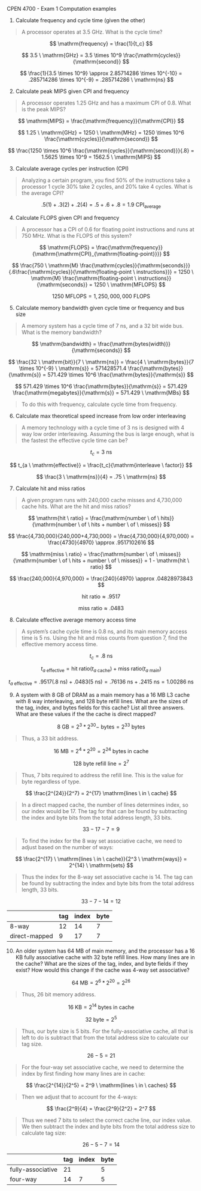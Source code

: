 CPEN 4700 - Exam 1 Computation examples
1. Calculate frequency and cycle time (given the other)
   
> A processor operates at 3.5 GHz. What is the cycle time?

$$
\mathrm{frequency} = \frac{1}{t_c}
$$

$$
3.5 \ \mathrm{GHz} = 3.5 \times 10^9 \frac{\mathrm{cycles}}{\mathrm{second}}
$$

$$
\frac{1}{3.5 \times 10^9} \approx 2.85714286 \times 10^{-10} = .285714286 \times 10^{-9} = .285714286 \ \mathrm{ns}
$$

2. Calculate peak MIPS given CPI and frequency

> A processor operates 1.25 GHz and has a maximum CPI of 0.8. What is the peak MIPS?

$$
\mathrm{MIPS} = \frac{\mathrm{frequency}}{\mathrm{CPI}}
$$

$$
1.25 \ \mathrm{GHz} = 1250 \ \mathrm{MHz} = 1250 \times 10^6 \frac{\mathrm{cycles}}{\mathrm{second}}
$$

$$
\frac{1250 \times 10^6 \frac{\mathrm{cycles}}{\mathrm{second}}}{.8} = 1.5625 \times 10^9 = 1562.5 \ \mathrm{MIPS} 
$$

3. Calculate average cycles per instruction (CPI)
   
> Analyzing a certain program, you find 50% of the instructions take a processor 1 cycle 30% take 2 cycles, and 20% take 4 cycles. What is the average CPI?

$$
.5(1) + .3(2) + .2(4) = .5 + .6 + .8 = 1.9 \ \mathrm{CPI_{average}}
$$

4. Calculate FLOPS given CPI and frequency
   
> A processor has a CPI of 0.6 for floating point instructions and runs at 750 MHz. What is the FLOPS of  this system?

$$
\mathrm{FLOPS} = \frac{\mathrm{frequency}}{\mathrm{\mathrm{CPI}_{\mathrm{floating-point}}}}
$$

$$
\frac{750 \ \mathrm{M} \frac{\mathrm{cycles}}{\mathrm{seconds}}}{.6\frac{\mathrm{cycles}}{\mathrm{floating-point \ instructions}}} = 1250 \ \mathrm{M} \frac{\mathrm{floating-point \ instructions}}{\mathrm{seconds}} = 1250 \ \mathrm{MFLOPS}
$$

$$
1250 \ \mathrm{MFLOPS} = 1,250,000,000 \ \mathrm{FLOPS}
$$

5. Calculate memory bandwidth given cycle time or frequency and bus size
   
> A memory system has a cycle time of 7 ns, and a 32 bit wide bus. What is the memory bandwidth?

$$
\mathrm{bandwidth} = \frac{\mathrm{bytes(width)}}{\mathrm{seconds}}
$$

$$
\frac{32 \ \mathrm{bit}}{7 \ \mathrm{ns}} = \frac{4 \ \mathrm{bytes}}{7 \times 10^{-9} \ \mathrm{s}} = 571428571.4 \frac{\mathrm{bytes}}{\mathrm{s}} = 571.429 \times 10^6 \frac{\mathrm{bytes}}{\mathrm{s}}
$$

$$
571.429 \times 10^6 \frac{\mathrm{bytes}}{\mathrm{s}} = 571.429 \frac{\mathrm{megabytes}}{\mathrm{s}} = 571.429 \ \mathrm{MBs}
$$

> To do this with frequency, calculate cycle time from frequency.

6. Calculate max theoretical speed increase from low order interleaving
   
> A memory technology with a cycle time of 3 ns is designed with 4 way low order interleaving. Assuming the bus is large enough, what is the fastest the effective cycle time can be?

$$
t_c = 3 \ \mathrm{ns}
$$

$$
t_{a \ \mathrm{effective}} = \frac{t_c}{\mathrm{interleave \ factor}}
$$

$$
\frac{3 \ \mathrm{ns}}{4} = .75 \ \mathrm{ns}
$$

7. Calculate hit and miss ratios
   
> A given program runs with 240,000 cache misses and 4,730,000 cache hits. What are the hit and miss ratios?

$$
\mathrm{hit \ ratio} = \frac{\mathrm{number \ of \ hits}}{\mathrm{number \ of \ hits + number \ of \ misses}}
$$

$$
\frac{4,730,000}{240,000+4,730,000} = \frac{4,730,000}{4,970,000} = \frac{4730}{4970} \approx .9517102616
$$

$$
\mathrm{miss \ ratio} = \frac{\mathrm{number \ of \ misses}}{\mathrm{number \ of \ hits + number \ of \ misses}} = 1 - \mathrm{hit \ ratio}
$$

$$
\frac{240,000}{4,970,000} = \frac{240}{4970} \approx .04828973843
$$

$$
\mathrm{hit \ ratio} \approx .9517
$$

$$
\mathrm{miss \ ratio} \approx .0483
$$

8. Calculate effective average memory access time
   
> A system’s cache cycle time is 0.8 ns, and its main memory access time is 5 ns. Using the hit and miss counts from question 7, find the effective memory access time.

$$
t_c = .8 \ \mathrm{ns}
$$

$$
t_{a \ \mathrm{effective}} = \mathrm{hit \ ratio}(t_{a \ \mathrm{cache}}) + \mathrm{miss \ ratio}(t_{a \ \mathrm{main}})
$$

$$
t_{a \ \mathrm{effective}} = .9517(.8 \ \mathrm{ns}) + .0483(5 \ \mathrm{ns}) = .76136 \ \mathrm{ns} + .2415 \ \mathrm{ns} = 1.00286 \ \mathrm{ns}
$$

9. A system with 8 GB of DRAM as a main memory has a 16 MB L3 cache with 8 way interleaving, and 128 byte refill lines. What are the sizes of the tag, index, and bytes fields for this cache? List all three answers. What are these values if the the cache is direct mapped?

$$
8 \ \mathrm{GB} = 2^{3} * 2^{30}- \ \mathrm{bytes} = 2^{33} \ \mathrm{bytes} 
$$

> Thus, a 33 bit address. 

$$
16 \ \mathrm{MB} = 2^4 * 2^{20} = 2^{24} \ \mathrm{bytes \ in \ cache}
$$

$$
128 \ \mathrm{byte \ refill \ line} = 2^7
$$

> Thus, 7 bits required to address the refill line. This is the value for byte regardless of type. 

$$
\frac{2^{24}}{2^7} = 2^{17} \mathrm{lines \ in \ cache}
$$

> In a direct mapped cache, the number of lines determines index, so our index would be 17. The tag for that can be found by subtracting the index and byte bits from the total address length, 33 bits. 

$$
33 - 17 - 7 = 9
$$

> To find the index for the 8 way set associative cache, we need to adjust based on the number of ways:

$$
\frac{2^{17} \ \mathrm{lines \ in \ cache}}{2^3 \ \mathrm{ways}} = 2^{14} \ \mathrm{sets}
$$

> Thus the index for the 8-way set associative cache is 14. The tag can be found by subtracting the index and byte bits from the total address length, 33 bits.

$$
33 - 7 - 14 = 12
$$

| | tag | index | byte |
| - | - | - | - |
| 8-way | 12 | 14 | 7 | 
| direct-mapped | 9 | 17 | 7 | 

10.   An older system has 64 MB of main memory, and the processor has a 16 KB fully associative cache with 32 byte refill lines. How many lines are in the cache? What are the sizes of the tag, index, and byte fields if they exist? How would this change if the cache was 4-way set associative?

$$
64 \ \mathrm{MB} = 2^6 * 2^{20} = 2^{26}
$$

> Thus, 26 bit memory address.

$$
16 \ \mathrm{KB} = 2^{14} \ \mathrm{bytes \ in \ cache}
$$

$$
32 \ \mathrm{byte} = 2^5
$$

> Thus, our byte size is 5 bits. For the fully-associative cache, all that is left to do is subtract that from the total address size to calculate our tag size.

$$
26 - 5 = 21
$$

> For the four-way set associative cache, we need to determine the index by first finding how many lines are in cache:

$$
\frac{2^{14}}{2^5} = 2^9 \ \mathrm{lines \ in \ caches}
$$

> Then we adjust that to account for the 4-ways:

$$
\frac{2^9}{4} = \frac{2^9}{2^2} = 2^7
$$

> Thus we need 7 bits to select the correct cache line, our index value. We then subtract the index and byte bits from the total address size to calculate tag size:

$$
26-5-7 = 14
$$

| | tag | index | byte |
| - | - | - | - |
| fully-associative | 21 |  | 5 | 
| four-way | 14 | 7 | 5 |